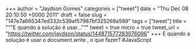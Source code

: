 
+++
author = "Jaydson Gomes"
categories = ["tweet"]
date = "Thu Dec 08 20:10:50 +0000 2011"
draft = false
slug = "147e7a665347ed332c539af57987bf325268a589"
tags = ["tweet"]
title = """E quando a solução é usar..."""
tweet = true
micro = true
tweet_url = "https://twitter.com/jaydson/status/144871577283076096"
+++
E quando a solução é usar o document.write , o que fazer? #JavaScript

